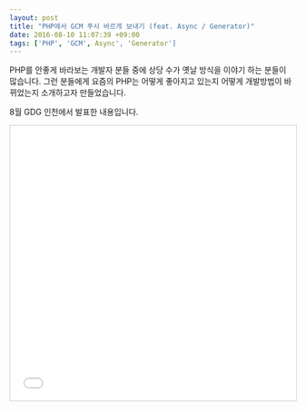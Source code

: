 ```yaml
---
layout: post
title: "PHP에서 GCM 푸시 바르게 보내기 (feat. Async / Generator)"
date: 2016-08-10 11:07:39 +09:00
tags: ['PHP', 'GCM', Async', 'Generator']
---
```


PHP를 안좋게 바라보는 개발자 분들 중에 상당 수가 옛날 방식을 이야기 하는 분들이 많습니다. 그런 분들에게 요즘의 PHP는 어떻게 좋아지고 있는지 어떻게 개발방법이 바뀌었는지 소개하고자 만들었습니다.

8월 GDG 인천에서 발표한 내용입니다.

<iframe src="//www.slideshare.net/slideshow/embed_code/key/D4AteUeyFbVyFd" width="595" height="485" frameborder="0" marginwidth="0" marginheight="0" scrolling="no" style="border:1px solid #CCC; border-width:1px; margin-bottom:5px; max-width: 100%;" allowfullscreen> </iframe>
